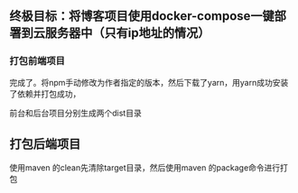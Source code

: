 ## 终极目标：将博客项目使用docker-compose一键部署到云服务器中（只有ip地址的情况）

### 打包前端项目

完成了。将npm手动修改为作者指定的版本，然后下载了yarn，用yarn成功安装了依赖并打包成功，

前台和后台项目分别生成两个dist目录

## 打包后端项目

使用maven 的clean先清除target目录，然后使用maven 的package命令进行打包